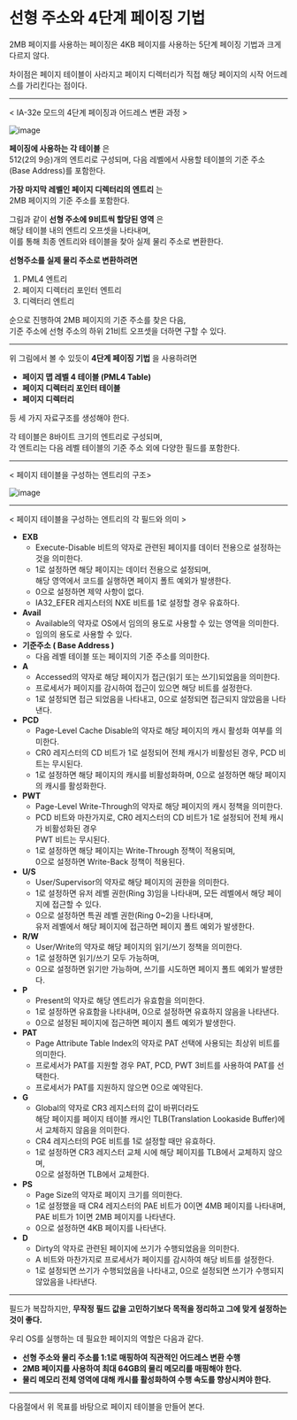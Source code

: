 # 선형 주소와 4단계 페이징 기법

2MB 페이지를 사용하는 페이징은 4KB 페이지를 사용하는 5단계 페이징 기법과 크게 다르지 않다.

차이점은 페이지 테이블이 사라지고 페이지 디렉터리가 직접 해당 페이지의 시작 어드레스를 가리킨다는 점이다.

<hr>

< IA-32e 모드의 4단계 페이징과 어드레스 변환 과정 >

![image](https://user-images.githubusercontent.com/34773827/60899809-16111580-a2a6-11e9-949d-4cb279d2caf4.png)

**페이징에 사용하는 각 테이블** 은 <br>512(2의 9승)개의 엔트리로 구성되며, 다음 레벨에서 사용할 테이블의 기준 주소 (Base Address)를 포함한다.

**가장 마지막 레벨인 페이지 디렉터리의 엔트리** 는<br>2MB 페이지의 기준 주소를 포함한다.

그림과 같이 **선형 주소에 9비트씩 할당된 영역** 은<br>해당 테이블 내의 엔트리 오프셋을 나타내며, <br>이를 통해 최종 엔트리와 테이블을 찾아 실제 물리 주소로 변환한다.

**선형주소를 실제 물리 주소로 변환하려면**

1. PML4 엔트리
2. 페이지 디렉터리 포인터 엔트리
3. 디렉터리 엔트리

순으로 진행하여 2MB 페이지의 기준 주소를 찾은 다음,<br>기준 주소에 선형 주소의 하위 21비트 오프셋을 더하면 구할 수 있다.

<hr>

위 그림에서 볼 수 있듯이 **4단계 페이징 기법** 을 사용하려면

- **페이지 맵 레벨 4 테이블 (PML4 Table)**
- **페이지 디렉터리 포인터 테이블**
- **페이지 디렉터리**

등 세 가지 자료구조를 생성해야 한다.

각 테이블은 8바이트 크기의 엔트리로 구성되며,<br>각 엔트리는 다음 레벨 테이블의 기준 주소 외에 다양한 필드를 포함한다.

<hr>

< 페이지 테이블을 구성하는 엔트리의 구조>

![image](https://user-images.githubusercontent.com/34773827/60902864-4d35f580-a2ab-11e9-9bf8-08c090318751.png)

<hr>

< 페이지 테이블을 구성하는 엔트리의 각 필드와 의미 >

- **EXB**
  - Execute-Disable 비트의 약자로 관련된 페이지를 데이터 전용으로 설정하는 것을 의미한다.
  - 1로 설정하면 해당 페이지는 데이터 전용으로 설정되며,<br>해당 영역에서 코드를 실행하면 페이지 폴트 예외가 발생한다.
  - 0으로 설정하면 제약 사항이 없다.
  - IA32_EFER 레지스터의 NXE 비트를 1로 설정할 경우 유효하다.
- **Avail**
  - Available의 약자로 OS에서 임의의 용도로 사용할 수 있는 영역을 의미한다.
  - 임의의 용도로 사용할 수 있다.
- **기준주소 ( Base Address )**
  - 다음 레벨 테이블 또는 페이지의 기준 주소를 의미한다.
- **A**
  - Accessed의 약자로 해당 페이지가 접근(읽기 또는 쓰기)되었음을 의미한다.
  - 프로세서가 페이지를 감시하여 접근이 있으면 해당 비트를 설정한다.
  - 1로 설정되면 접근 되었음을 나타내고, 0으로 설정되면 접근되지 않았음을 나타낸다.
- **PCD**
  - Page-Level Cache Disable의 약자로 해당 페이지의 캐시 활성화 여부를 의미한다.
  - CR0 레지스터의 CD 비트가 1로 설정되어 전체 캐시가 비활성된 경우, PCD 비트는 무시된다.
  - 1로  설정하면 해당 페이지의 캐시를 비활성화하며, 0으로 설정하면 해당 페이지의 캐시를 활성화한다.
- **PWT**
  - Page-Level  Write-Through의 약자로 해당 페이지의 캐시 정책을 의미한다.
  - PCD 비트와 마찬가지로, CR0 레지스터의 CD 비트가 1로 설정되어 전체 캐시가 비활성화된 경우<br>PWT 비트는 무시된다.
  - 1로 설정하면 해당 페이지는  Write-Through 정책이 적용되며, <br>0으로 설정하면 Write-Back 정책이 적용된다.
- **U/S**
  - User/Supervisor의 약자로 해당 페이지의 권한을 의미한다.
  - 1로 설정하면 유저 레벨 권한(Ring 3)임을 나타내며, 모든 레벨에서 해당 페이지에 접근할 수 있다.
  - 0으로 설정하면 특권 레벨 권한(Ring 0~2)을 나타내며, <br>유저 레벨에서 해당 페이지에 접근하면 페이지 폴트 예외가 발생한다.
- **R/W**
  - User/Write의 약자로 해당 페이지의 읽기/쓰기 정책을 의미한다.
  - 1로 설정하면 읽기/쓰기 모두 가능하며,
  - 0으로 설정하면 읽기만 가능하며, 쓰기를 시도하면 페이지 폴트 예외가 발생한다.
- **P**
  - Present의 약자로 해당 엔트리가 유효함을 의미한다.
  - 1로 설정하면 유효함을 나타내며, 0으로 설정하면 유효하지 않음을 나타낸다.
  - 0으로 설정된 페이지에 접근하면 페이지 폴트 예외가 발생한다.
- **PAT**
  - Page Attribute Table Index의 약자로 PAT 선택에 사용되는 최상위 비트를 의미한다.
  - 프로세서가 PAT를 지원할 경우 PAT, PCD, PWT 3비트를 사용하여 PAT를 선택한다.
  - 프로세서가 PAT를 지원하지 않으면 0으로 예약된다.
- **G**
  - Global의 약자로 CR3 레지스터의 값이 바뀌더라도 <br>해당 페이지를 페이지 테이블 캐시인 TLB(Translation Lookaside Buffer)에서 교체하지 않음을 의미한다.
  - CR4 레지스터의 PGE 비트를 1로 설정할 때만 유효하다.
  - 1로 설정하면 CR3 레지스터 교체 시에 해당 페이지를 TLB에서 교체하지 않으며, <br>0으로 설정하면 TLB에서 교체한다.
- **PS**
  - Page Size의 약자로 페이지 크기를 의미한다.
  - 1로 설정했을 때 CR4 레지스터의 PAE 비트가 0이면 4MB 페이지를 나타내며,<br>PAE 비트가 1이면 2MB 페이지를 나타낸다.
  - 0으로 설정하면 4KB 페이지를 나타낸다.
- **D**
  - Dirty의 약자로 관련된 페이지에 쓰기가 수행되었음을 의미한다.
  - A 비트와 마찬가지로 프로세서가 페이지를 감시하여 해당 비트를 설정한다.
  - 1로 설정되면 쓰기가 수행되었음을 나타내고, 0으로 설정되면 쓰기가 수행되지 않았음을 나타낸다.

<hr>

필드가 복잡하지만,
**무작정 필드 값을 고민하기보다 목적을 정리하고 그에 맞게 설정하는 것이 좋다.**

우리 OS를 실행하는 데 필요한 페이지의 역할은 다음과 같다.

- **선형 주소와 물리 주소를 1:1로 매핑하여 직관적인 어드레스 변환 수행**
- **2MB 페이지를 사용하여 최대 64GB의 물리 메모리를 매핑해야 한다.**
- **물리 메모리 전체 영역에 대해 캐시를 활성화하여 수행 속도를 향상시켜야 한다.**

<hr>

다음절에서 위 목표를 바탕으로 페이지 테이블을 만들어 본다.